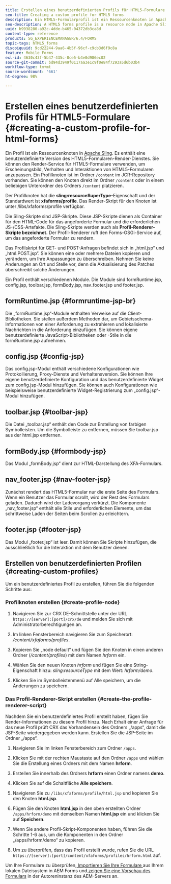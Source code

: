 ```yaml
---
title: Erstellen eines benutzerdefinierten Profils für HTML5-Formulare
seo-title: Creating a custom profile for HTML5 forms
description: Ein HTML5-Formularprofil ist ein Ressourcenknoten in Apache Sling. Es enthält eine benutzerdefinierte Version von HTML5-Formularen-Render-Diensten.
seo-description: A HTML5 forms profile is a resource node in Apache Sling. It represents a customized version of HTML5 forms Render service.
uuid: b9938280-a92c-4dde-b465-04372db3ca8d
content-type: reference
products: SG_EXPERIENCEMANAGER/6.4/FORMS
topic-tags: hTML5_forms
discoiquuid: 9cd22244-9aa6-4b5f-96cf-c9cb3d6f9c8a
feature: Mobile Forms
exl-id: 4630c43f-5b47-435c-8ce5-b4e0d986ec02
source-git-commit: bd94d3949f0117aa3e1c9f0e84f7293a5d6b03b4
workflow-type: tm+mt
source-wordcount: '661'
ht-degree: 98%

---
```


# Erstellen eines benutzerdefinierten Profils für HTML5-Formulare {#creating-a-custom-profile-for-html-forms}

Ein Profil ist ein Ressourcenknoten in [Apache Sling](https://sling.apache.org/). Es enthält eine benutzerdefinierte Version des HTML5-Formularen-Render-Dienstes. Sie können den Render-Service für HTML5-Formulare verwenden, um Erscheinungsbild, Verhalten und Interaktionen von HTML5-Formularen anzupassen. Ein Profilknoten ist im Ordner `/content` im JCR-Repository vorhanden. Sie können den Knoten direkt im Ordner `/content` oder in einem beliebigen Unterordner des Ordners `/content` platzieren.

Der Profilknoten hat die **sling:resourceSuperType**-Eigenschaft und der Standardwert ist **xfaforms/profile**. Das Render-Skript für den Knoten ist unter /libs/xfaforms/profile verfügbar.

Die Sling-Skripte sind JSP-Skripte. Diese JSP-Skripte dienen als Container für den HTML-Code für das angeforderte Formular und die erforderlichen JS-/CSS-Artefakte. Die Sling-Skripte werden auch als **Profil-Renderer-Skripte bezeichnet.** Der Profil-Renderer ruft den Forms-OSGi-Service auf, um das angeforderte Formular zu rendern.

Das Profilskript für GET- und POST-Anfragen befindet sich in „html.jsp“ und „html.POST.jsp“. Sie können eine oder mehrere Dateien kopieren und verändern, um Ihre Anpassungen zu überschreiben. Nehmen Sie keine Änderungen an Ort und Stelle vor, denn die Aktualisierung des Patches überschreibt solche Änderungen.

Ein Profil enthält verschiedenen Module. Die Module sind formRuntime.jsp, config.jsp, toolbar.jsp, formBody.jsp, nav_footer.jsp und footer.jsp.

## formRuntime.jsp {#formruntime-jsp-br}

Die „formRuntime.jsp“-Module enthalten Verweise auf die Client-Bibliotheken. Sie stellen außerdem Methoden dar, um Gebietsschema-Informationen von einer Anforderung zu extrahieren und lokalisierte Nachrichten in die Anforderung einzufügen. Sie können eigene benutzerdefinierte JavaScript-Bibliotheken oder -Stile in die formRuntime.jsp aufnehmen.

## config.jsp {#config-jsp}

Das config.jsp-Modul enthält verschiedene Konfigurationen wie Protokollierung, Proxy-Dienste und Verhaltensversion. Sie können Ihre eigene benutzerdefinierte Konfiguration und das benutzerdefinierte Widget zum config.jsp-Modul hinzufügen. Sie können auch Konfigurationen wie beispielsweise benutzerdefinierte Widget-Registrierung zum „config.jsp“-Modul hinzufügen.

## toolbar.jsp {#toolbar-jsp}

Die Datei „toolbar.jsp“ enthält den Code zur Erstellung von farbigen Symbolleisten. Um die Symbolleiste zu entfernen, müssen Sie toolbar.jsp aus der html.jsp entfernen.

## formBody.jsp {#formbody-jsp}

Das Modul „formBody.jsp“ dient zur HTML-Darstellung des XFA-Formulars.

## nav_footer.jsp {#nav-footer-jsp}

Zunächst rendert das HTML5-Formular nur die erste Seite des Formulars. Wenn ein Benutzer das Formular scrollt, wird der Rest des Formulars geladen. Dadurch wird der Ladevorgang verkürzt. Die Komponente „nav_footer.jsp“ enthält alle Stile und erforderlichen Elemente, um das schrittweise Laden der Seiten beim Scrollen zu erleichtern.

## footer.jsp {#footer-jsp}

Das Modul „footer.jsp“ ist leer. Damit können Sie Skripte hinzufügen, die ausschließlich für die Interaktion mit dem Benutzer dienen.

## Erstellen von benutzerdefinierten Profilen {#creating-custom-profiles}

Um ein benutzerdefiniertes Profil zu erstellen, führen Sie die folgenden Schritte aus:

### Profilknoten erstellen {#create-profile-node}

1. Navigieren Sie zur CRX DE-Schnittstelle unter der URL `https://[server]:[port]/crx/de` und melden Sie sich mit Administratorberechtigungen an.

1. Im linken Fensterbereich navigieren Sie zum Speicherort: */content/xfaforms/profiles*.

1. Kopieren Sie „node default“ und fügen Sie den Knoten in einen anderen Ordner (*/content/profiles*) mit dem Namen *hrform* ein.

1. Wählen Sie den neuen Knoten *hrform* und fügen Sie eine String-Eigenschaft hinzu: *sling:resourceType* mit dem Wert: *hrform/demo*.

1. Klicken Sie im Symbolleistenmenü auf Alle speichern, um die Änderungen zu speichern.

### Das Profil-Renderer-Skript erstellen {#create-the-profile-renderer-script}

Nachdem Sie ein benutzerdefiniertes Profil erstellt haben, fügen Sie Render-Informationen zu diesem Profil hinzu. Nach Erhalt einer Anfrage für das neue Profil prüft CRX das Vorhandensein des Ordners „/apps“, damit die JSP-Seite wiedergegeben werden kann. Erstellen Sie die JSP-Seite im Ordner „/apps“.

1. Navigieren Sie im linken Fensterbereich zum Ordner `/apps`.
1. Klicken Sie mit der rechten Maustaste auf den Ordner `/apps` und wählen Sie die Erstellung eines Ordners mit dem Namen **hrform**.
1. Erstellen Sie innerhalb des Ordners **hrform** einen Ordner namens **demo**.
1. Klicken Sie auf die Schaltfläche **Alle speichern**.
1. Navigieren Sie zu `/libs/xfaforms/profile/html.jsp` und kopieren Sie den Knoten **html.jsp**.
1. Fügen Sie den Knoten **html.jsp** in den oben erstellten Ordner `/apps/hrform/demo` mit demselben Namen **html.jsp** ein und klicken Sie auf **Speichern**.
1. Wenn Sie andere Profil-Skript-Komponenten haben, führen Sie die Schritte 1-6 aus, um die Komponenten in den Ordner „/apps/hrform/demo“ zu kopieren.

1. Um zu überprüfen, dass das Profil erstellt wurde, rufen Sie die URL `https://[server]:[port]/content/xfaforms/profiles/hrform.html` auf.

Um Ihre Formulare zu überprüfen,[ Importieren Sie Ihre Formulare ](/help/forms/using/get-xdp-pdf-documents-aem.md)aus Ihrem lokalen Dateisystem in AEM Forms und[ zeigen Sie eine Vorschau des Formulars](/help/forms/using/previewing-forms.md) in der Autoreninstanz des AEM-Servers an.
